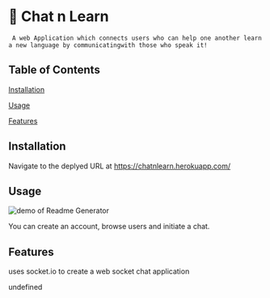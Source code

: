
# 📘 Chat n Learn
     A web Application which connects users who can help one another learn a new language by communicatingwith those who speak it!

  
  ## Table of Contents
  [Installation](#installation)

  [Usage](#usage)

  [Features](#features)

  
  
  ## Installation

  Navigate to the deplyed URL at https://chatnlearn.herokuapp.com/
    
  
  ## Usage
  ![demo of Readme Generator](./assets/demo.gif)

  You can create an account, browse users and initiate a chat.
    
  
  ## Features

  uses socket.io to create a web socket chat application
    
  
  
  
  
  undefined
  
  
